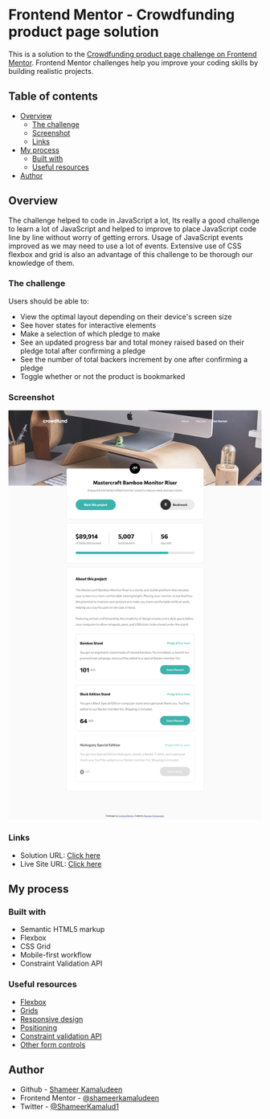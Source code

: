 # Frontend Mentor - Crowdfunding product page solution

This is a solution to the [Crowdfunding product page challenge on Frontend Mentor](https://www.frontendmentor.io/challenges/crowdfunding-product-page-7uvcZe7ZR). Frontend Mentor challenges help you improve your coding skills by building realistic projects. 

## Table of contents

- [Overview](#overview)
  - [The challenge](#the-challenge)
  - [Screenshot](#screenshot)
  - [Links](#links)
- [My process](#my-process)
  - [Built with](#built-with)
  - [Useful resources](#useful-resources)
- [Author](#author)

## Overview

The challenge helped to code in JavaScript a lot, Its really a good challenge to learn a lot of JavaScript and helped to improve to place JavaScript code line by line without worry of getting errors. Usage of JavaScript events improved as we may need to use a lot of events. Extensive use of CSS flexbox and grid is also an advantage of this challenge to be thorough our knowledge of them.

### The challenge

Users should be able to:

- View the optimal layout depending on their device's screen size
- See hover states for interactive elements
- Make a selection of which pledge to make
- See an updated progress bar and total money raised based on their pledge total after confirming a pledge
- See the number of total backers increment by one after confirming a pledge
- Toggle whether or not the product is bookmarked

### Screenshot

![](./screenshot.png)

### Links

- Solution URL: [Click here](https://github.com/shameerkamaludeen/crowdfunding-product-page)
- Live Site URL: [Click here](https://shameerkamaludeen.github.io/crowdfunding-product-page/)

## My process

### Built with

- Semantic HTML5 markup
- Flexbox
- CSS Grid
- Mobile-first workflow
- Constraint Validation API

### Useful resources

- [Flexbox](https://developer.mozilla.org/en-US/docs/Learn/CSS/CSS_layout/Flexbox)
- [Grids](https://developer.mozilla.org/en-US/docs/Learn/CSS/CSS_layout/Grids)
- [Responsive design](https://developer.mozilla.org/en-US/docs/Learn/CSS/CSS_layout/Responsive_Design)
- [Positioning](https://developer.mozilla.org/en-US/docs/Learn/CSS/CSS_layout/Positioning)
- [Constraint validation API](https://developer.mozilla.org/en-US/docs/Web/API/Constraint_validation)
- [Other form controls](https://developer.mozilla.org/en-US/docs/Learn/Forms/Other_form_controls)

## Author

- Github - [Shameer Kamaludeen](https://github.com/shameerkamaludeen)
- Frontend Mentor - [@shameerkamaludeen](https://www.frontendmentor.io/profile/shameerkamaludeen)
- Twitter - [@ShameerKamalud1](https://twitter.com/ShameerKamalud1)

